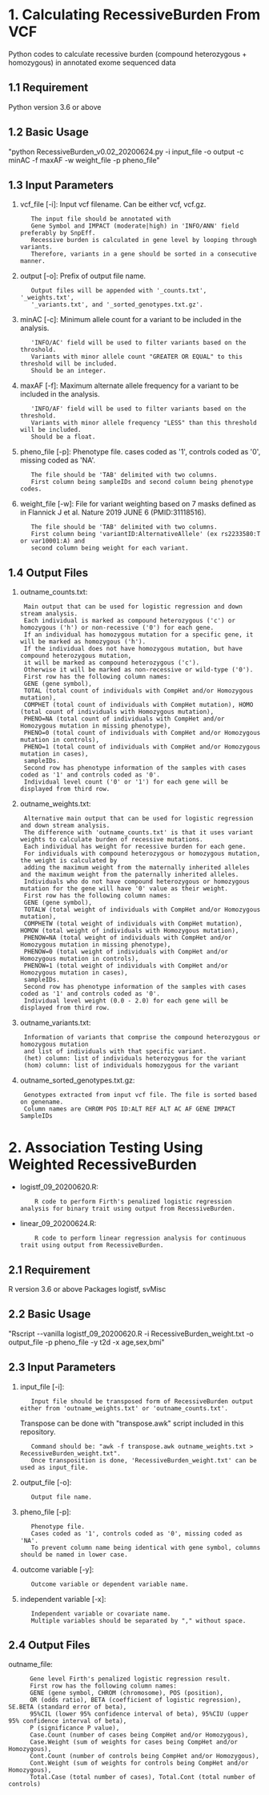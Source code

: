 # 1. Calculating RecessiveBurden From VCF
Python codes to calculate recessive burden (compound heterozygous + homozygous) in annotated exome sequenced data

## 1.1 Requirement
Python version 3.6 or above

## 1.2 Basic Usage
"python RecessiveBurden_v0.02_20200624.py -i input_file -o output -c minAC -f maxAF -w weight_file -p pheno_file"

## 1.3 Input Parameters
1) vcf_file [-i]: Input vcf filename. Can be either vcf, vcf.gz.

          The input file should be annotated with 
          Gene Symbol and IMPACT (moderate|high) in 'INFO/ANN' field preferably by SnpEff.
          Recessive burden is calculated in gene level by looping through variants. 
          Therefore, variants in a gene should be sorted in a consecutive manner.
2) output [-o]: Prefix of output file name.

          Output files will be appended with '_counts.txt', '_weights.txt', 
          '_variants.txt', and '_sorted_genotypes.txt.gz'.
3) minAC [-c]: Minimum allele count for a variant to be included in the analysis.

          'INFO/AC' field will be used to filter variants based on the throshold.
          Variants with minor allele count "GREATER OR EQUAL" to this threshold will be included.
          Should be an integer.
4) maxAF [-f]: Maximum alternate allele frequency for a variant to be included in the analysis.

          'INFO/AF' field will be used to filter variants based on the threshold.
          Variants with minor allele frequency "LESS" than this threshold will be included.
          Should be a float.
5) pheno_file [-p]: Phenotype file. cases coded as '1', controls coded as '0', missing coded as 'NA'.

          The file should be 'TAB' delimited with two columns. 
          First column being sampleIDs and second column being phenotype codes.
6) weight_file [-w]: File for variant weighting based on 7 masks defined as in Flannick J et al. Nature 2019 JUNE 6 (PMID:31118516).

          The file should be 'TAB' delimited with two columns. 
          First column being 'variantID:AlternativeAllele' (ex rs2233580:T or var10001:A) and 
          second column being weight for each variant.
          
## 1.4 Output Files
1) outname_counts.txt: 

        Main output that can be used for logistic regression and down stream analysis.
        Each individual is marked as compound heterozygous ('c') or homozygous ('h') or non-recessive ('0') for each gene.
        If an individual has homozygous mutation for a specific gene, it will be marked as homozygous ('h'). 
        If the individual does not have homozygous mutation, but have compound heterozygous mutation, 
        it will be marked as compound heterozygous ('c').
        Otherwise it will be marked as non-recessive or wild-type ('0').
        First row has the following column names:
        GENE (gene symbol),
        TOTAL (total count of individuals with CompHet and/or Homozygous mutation),
        COMPHET (total count of individuals with CompHet mutation), HOMO (total count of individuals with Homozygous mutation),
        PHENO=NA (total count of individuals with CompHet and/or Homozygous mutation in missing phenotype),
        PHENO=0 (total count of individuals with CompHet and/or Homozygous mutation in controls),
        PHENO=1 (total count of individuals with CompHet and/or Homozygous mutation in cases),
        sampleIDs. 
        Second row has phenotype information of the samples with cases coded as '1' and controls coded as '0'.
        Individual level count ('0' or '1') for each gene will be displayed from third row.
2) outname_weights.txt: 

        Alternative main output that can be used for logistic regression and down stream analysis.
        The difference with 'outname_counts.txt' is that it uses variant weights to calculate burden of recessive mutations.
        Each individual has weight for recessive burden for each gene.
        For individuals with compound heterozygous or homozygous mutation, the weight is calculated by 
        adding the maximum weight from the maternally inherited alleles and the maximum weight from the paternally inherited alleles.
        Individuals who do not have compound heterozygous or homozygous mutation for the gene will have '0' value as their weight.
        First row has the following column names:
        GENE (gene symbol),
        TOTALW (total weight of individuals with CompHet and/or Homozygous mutation),
        COMPHETW (total weight of individuals with CompHet mutation), HOMOW (total weight of individuals with Homozygous mutation),
        PHENOW=NA (total weight of individuals with CompHet and/or Homozygous mutation in missing phenotype),
        PHENOW=0 (total weight of individuals with CompHet and/or Homozygous mutation in controls),
        PHENOW=1 (total weight of individuals with CompHet and/or Homozygous mutation in cases),
        sampleIDs. 
        Second row has phenotype information of the samples with cases coded as '1' and controls coded as '0'.  
        Individual level weight (0.0 - 2.0) for each gene will be displayed from third row.
3) outname_variants.txt: 

        Information of variants that comprise the compound heterozygous or homozygous mutation 
        and list of individuals with that specific variant.
        (het) column: list of individuals heterozygous for the variant
        (hom) column: list of individuals homozygous for the variant
4) outname_sorted_genotypes.txt.gz: 

        Genotypes extracted from input vcf file. The file is sorted based on genename.
        Column names are CHROM POS ID:ALT REF ALT AC AF GENE IMPACT SampleIDs

# 2. Association Testing Using Weighted RecessiveBurden
- logistf_09_20200620.R:

          R code to perform Firth's penalized logistic regression analysis for binary trait using output from RecessiveBurden.
- linear_09_20200624.R:

          R code to perform linear regression analysis for continuous trait using output from RecessiveBurden.

## 2.1 Requirement
R version 3.6 or above
Packages logistf, svMisc
## 2.2 Basic Usage
"Rscript --vanilla logistf_09_20200620.R -i RecessiveBurden_weight.txt -o output_file -p pheno_file -y t2d -x age,sex,bmi"

## 2.3 Input Parameters
1) input_file [-i]:

          Input file should be transposed form of RecessiveBurden output either from 'outname_weights.txt' or 'outname_counts.txt'.
     Transpose can be done with "transpose.awk" script included in this repository.

          Command should be: "awk -f transpose.awk outname_weights.txt > RecessiveBurden_weight.txt".
          Once transposition is done, 'RecessiveBurden_weight.txt' can be used as input_file.

2) output_file [-o]:

          Output file name.
3) pheno_file [-p]:

          Phenotype file. 
          Cases coded as '1', controls coded as '0', missing coded as 'NA'.
          To prevent column name being identical with gene symbol, columns should be named in lower case.
4) outcome variable [-y]:

          Outcome variable or dependent variable name.
5) independent variable [-x]:

          Independent variable or covariate name.
          Multiple variables should be separated by "," without space.

## 2.4 Output Files
outname_file:

          Gene level Firth's penalized logistic regression result.
          First row has the following column names:
          GENE (gene symbol, CHROM (chromosome), POS (position), 
          OR (odds ratio), BETA (coefficient of logistic regression), SE.BETA (standard error of beta),
          95%CIL (lower 95% confidence interval of beta), 95%CIU (upper 95% confidence interval of beta), 
          P (significance P value), 
          Case.Count (number of cases being CompHet and/or Homozygous), 
          Case.Weight (sum of weights for cases being CompHet and/or Homozygous),
          Cont.Count (number of controls being CompHet and/or Homozygous), 
          Cont.Weight (sum of weights for controls being CompHet and/or Homozygous),
          Total.Case (total number of cases), Total.Cont (total number of controls)
